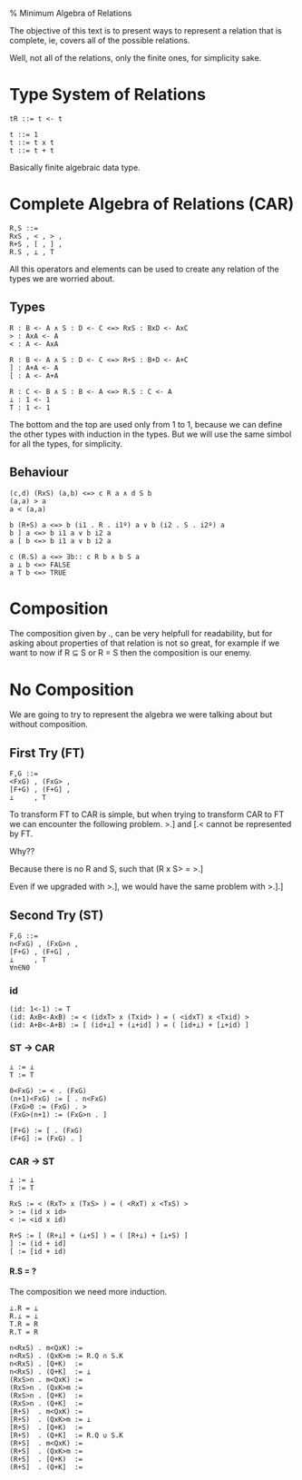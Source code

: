 % Minimum Algebra of Relations

The objective of this text is to present ways to represent a 
relation that is complete, ie, covers all of the possible relations.

Well, not all of the relations, only the finite ones, for simplicity 
sake.

# Type System of Relations

    tR ::= t <- t

    t ::= 1
    t ::= t x t
    t ::= t + t

Basically finite algebraic data type.

# Complete Algebra of Relations (CAR)

    R,S ::=
    RxS , < , > ,
    R+S , [ , ] ,
    R.S , ⊥ , T

All this operators and elements can be used to create any relation 
of the types we are worried about.

## Types

    R : B <- A ∧ S : D <- C <=> RxS : BxD <- AxC
    > : AxA <- A
    < : A <- AxA

    R : B <- A ∧ S : D <- C <=> R+S : B+D <- A+C
    ] : A+A <- A
    [ : A <- A+A

    R : C <- B ∧ S : B <- A <=> R.S : C <- A
    ⊥ : 1 <- 1
    T : 1 <- 1

The bottom and the top are used only from 1 to 1, because we can 
define the other types with induction in the types. But we will 
use the same simbol for all the types, for simplicity.

## Behaviour

    (c,d) (RxS) (a,b) <=> c R a ∧ d S b
    (a,a) > a
    a < (a,a)

    b (R+S) a <=> b (i1 . R . i1º) a ∨ b (i2 . S . i2º) a
    b ] a <=> b i1 a ∨ b i2 a
    a [ b <=> b i1 a ∨ b i2 a

    c (R.S) a <=> ∃b:: c R b ∧ b S a
    a ⊥ b <=> FALSE
    a T b <=> TRUE

# Composition

The composition given by _._, can be very helpfull for readability,
but for asking about properties of that relation is not so great,
for example if we want to now if 
    R ⊆ S
or
    R = S
then the composition is our enemy.

# No Composition

We are going to try to represent the algebra we were talking about
but without composition.

## First Try (FT)

    F,G ::= 
    <FxG) , (FxG> ,
    [F+G) , (F+G] ,
    ⊥     , T

To transform FT to CAR is simple, but when trying to transform CAR to FT
we can encounter the following problem.
    >.] and [.<
cannot be represented by FT.

Why??

Because there is no R and S, such that 
    (R x S> = >.]

Even if we upgraded with >.], we would have the same problem with
    >.].]

## Second Try (ST)
    
    F,G ::= 
    n<FxG) , (FxG>n ,
    [F+G) , (F+G] ,
    ⊥     , T
    ∀n∈N0

### id

    (id: 1<-1) := T
    (id: AxB<-AxB) := < (idxT> x (Txid> ) = ( <idxT) x <Txid) >
    (id: A+B<-A+B) := [ (id+⊥] + (⊥+id] ) = ( [id+⊥) + [⊥+id) ]

### ST -> CAR

    ⊥ := ⊥
    T := T

    0<FxG) := < . (FxG)
    (n+1)<FxG) := [ . n<FxG)
    (FxG>0 := (FxG) . >
    (FxG>(n+1) := (FxG>n . ]

    [F+G) := [ . (FxG)
    (F+G] := (FxG) . ]

### CAR -> ST

    ⊥ := ⊥
    T := T
    
    RxS := < (RxT> x (TxS> ) = ( <RxT) x <TxS) >
    > := (id x id>
    < := <id x id)

    R+S := [ (R+⊥] + (⊥+S] ) = ( [R+⊥) + [⊥+S) ]
    ] := (id + id]
    [ := [id + id)

#### R.S = ?

The composition we need more induction.

    ⊥.R = ⊥
    R.⊥ = ⊥
    T.R = R
    R.T = R

    n<RxS) . m<QxK) := 
    n<RxS) . (QxK>m := R.Q ∩ S.K
    n<RxS) . [Q+K)  := 
    n<RxS) . (Q+K]  := ⊥
    (RxS>n . m<QxK) := 
    (RxS>n . (QxK>m := 
    (RxS>n . [Q+K)  := 
    (RxS>n . (Q+K]  := 
    [R+S)  . m<QxK) := 
    [R+S)  . (QxK>m := ⊥
    [R+S)  . [Q+K)  := 
    [R+S)  . (Q+K]  := R.Q ∪ S.K
    (R+S]  . m<QxK) := 
    (R+S]  . (QxK>m := 
    (R+S]  . [Q+K)  := 
    (R+S]  . (Q+K]  := 
